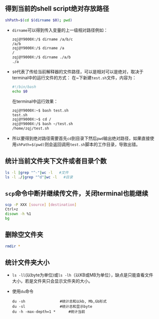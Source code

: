 ## 得到当前的shell script绝对存放路径

```bash
shPath=$(cd $(dirname $0); pwd)
```

* `dirname`可以得到传入变量的上一级相对路径例如：

  ```bash
  zqj@Y9000X:/$ dirname /a/b/c
  /a/b
  zqj@Y9000X:/$ dirname /a
  /
  zqj@Y9000X:/$ dirname ./a/b
  ./a
  ```

* `$0`代表了传给当前解释器的文件路径，可以是相对可以是绝对，取决于terminal中的运行文件的方式：
在~下新建`test.sh`文件，内容为：
  
  ```bash
  #!/bin/bash
  echo $0
  ```
  
  在terminal中运行效果：
  
  ```bash
  zqj@Y9000X:~$ bash test.sh
  test.sh
  zqj@Y9000X:~$ cd /
  zqj@Y9000X:/$ bash ~/test.sh
  /home/zqj/test.sh
  ```
  
* 所以要得到绝对路径需要首先`cd`到目录下然后`pwd`输出绝对路径，如果直接使用`shPath=$(pwd)`则会返回调用`test.sh`脚本的工作目录，导致出错。

## 统计当前文件夹下文件或者目录个数

```bash
ls -l |grep "^-"|wc -l   #文件
ls -l ./|grep "^d"|wc -l   #目录
```



## `scp`命令中断并继续传文件，关闭terminal也能继续

```bash
scp -P XXX [source] [destination]
Ctrl+z
disown -h %1
bg
```



## 删除空文件夹

```bash
rmdir *
```



## 统计文件夹大小

* `ls -ll`(以byte为单位)或`ls -lh`（以KB或MB为单位），缺点是只能查看文件大小，若是文件夹只会显示文件夹的大小。

* 使用`du`命令

  ```
  du -sh  				#统计总和以kb, Mb,Gb形式
  du -sl  				#统计总和显示byte
  du -h -max-depth=1 *  	#统计当前
  ```

  

